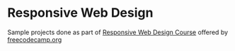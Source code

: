 # Responsive Web Design

Sample projects done as part of [Responsive Web Design Course](https://www.freecodecamp.org/learn/2022/responsive-web-design/) offered by [freecodecamp.org](https://www.freecodecamp.org/)